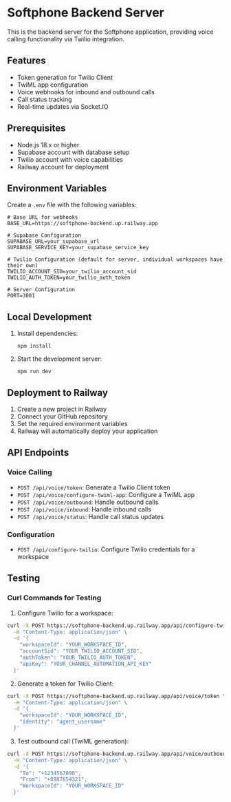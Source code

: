 # Softphone Backend Server

This is the backend server for the Softphone application, providing voice calling functionality via Twilio integration.

## Features

- Token generation for Twilio Client
- TwiML app configuration
- Voice webhooks for inbound and outbound calls
- Call status tracking
- Real-time updates via Socket.IO

## Prerequisites

- Node.js 18.x or higher
- Supabase account with database setup
- Twilio account with voice capabilities
- Railway account for deployment

## Environment Variables

Create a `.env` file with the following variables:

```
# Base URL for webhooks
BASE_URL=https://softphone-backend.up.railway.app

# Supabase Configuration
SUPABASE_URL=your_supabase_url
SUPABASE_SERVICE_KEY=your_supabase_service_key

# Twilio Configuration (default for server, individual workspaces have their own)
TWILIO_ACCOUNT_SID=your_twilio_account_sid
TWILIO_AUTH_TOKEN=your_twilio_auth_token

# Server Configuration
PORT=3001
```

## Local Development

1. Install dependencies:
   ```
   npm install
   ```

2. Start the development server:
   ```
   npm run dev
   ```

## Deployment to Railway

1. Create a new project in Railway
2. Connect your GitHub repository
3. Set the required environment variables
4. Railway will automatically deploy your application

## API Endpoints

### Voice Calling

- `POST /api/voice/token`: Generate a Twilio Client token
- `POST /api/voice/configure-twiml-app`: Configure a TwiML app
- `POST /api/voice/outbound`: Handle outbound calls
- `POST /api/voice/inbound`: Handle inbound calls
- `POST /api/voice/status`: Handle call status updates

### Configuration

- `POST /api/configure-twilio`: Configure Twilio credentials for a workspace

## Testing

### Curl Commands for Testing

1. Configure Twilio for a workspace:
```bash
curl -X POST https://softphone-backend.up.railway.app/api/configure-twilio \
  -H "Content-Type: application/json" \
  -d '{
    "workspaceId": "YOUR_WORKSPACE_ID",
    "accountSid": "YOUR_TWILIO_ACCOUNT_SID",
    "authToken": "YOUR_TWILIO_AUTH_TOKEN",
    "apiKey": "YOUR_CHANNEL_AUTOMATION_API_KEY"
  }'
```

2. Generate a token for Twilio Client:
```bash
curl -X POST https://softphone-backend.up.railway.app/api/voice/token \
  -H "Content-Type: application/json" \
  -d '{
    "workspaceId": "YOUR_WORKSPACE_ID",
    "identity": "agent_username"
  }'
```

3. Test outbound call (TwiML generation):
```bash
curl -X POST https://softphone-backend.up.railway.app/api/voice/outbound \
  -H "Content-Type: application/json" \
  -d '{
    "To": "+1234567890",
    "From": "+0987654321",
    "WorkspaceId": "YOUR_WORKSPACE_ID"
  }'
```
